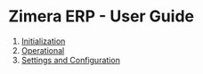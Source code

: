 # Zimera ERP - User Guide

1.  [Initialization](00-init.md)
2.  [Operational](01-operational.md)
3.  [Settings and Configuration](02-settings-conf.md)

